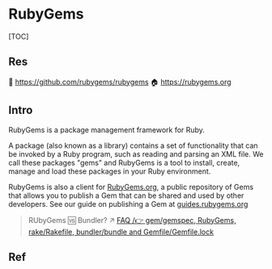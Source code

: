 # RubyGems

[TOC]



## Res
🚧 https://github.com/rubygems/rubygems
🏠 https://rubygems.org



## Intro
RubyGems is a package management framework for Ruby.

A package (also known as a library) contains a set of functionality that can be invoked by a Ruby program, such as reading and parsing an XML file. We call these packages "gems" and RubyGems is a tool to install, create, manage and load these packages in your Ruby environment.

RubyGems is also a client for [RubyGems.org](https://rubygems.org/), a public repository of Gems that allows you to publish a Gem that can be shared and used by other developers. See our guide on publishing a Gem at [guides.rubygems.org](https://guides.rubygems.org/publishing/)

> RUbyGems 🆚 Bundler?
> ↗ [FAQ /👉 gem/gemspec, RubyGems, rake/Rakefile, bundler/bundle and Gemfile/Gemfile.lock](../FAQ.md#👉%20gem/gemspec,%20RubyGems,%20rake/Rakefile,%20bundler/bundle%20and%20Gemfile/Gemfile.lock)



## Ref

